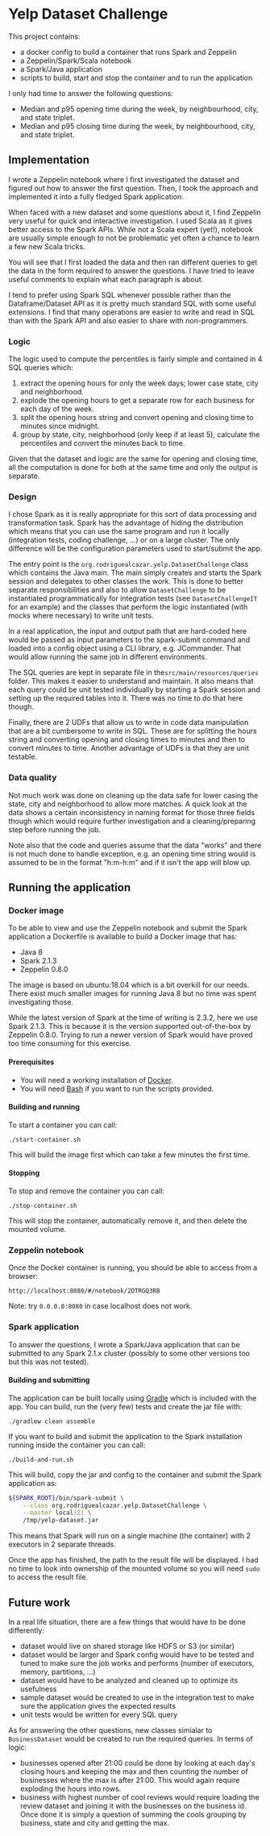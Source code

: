 # Yelp Dataset Challenge

This project contains:

 * a docker config to build a container that runs Spark and Zeppelin
 * a Zeppelin/Spark/Scala notebook
 * a Spark/Java application
 * scripts to build, start and stop the container and to run the application
 
I only had time to answer the following questions:

* Median and p95 opening time during the week, by neighbourhood, city, and state triplet.
* Median and p95 closing time during the week, by neighbourhood, city, and state triplet.

## Implementation

I wrote a Zeppelin notebook where I first investigated the dataset and figured
out how to answer the first question. Then, I took the approach and implemented
it into a fully fledged Spark application.

When faced with a new dataset and some questions about it, I find Zeppelin very
useful for quick and interactive investigation. I used Scala as it gives better
access to the Spark APIs. While not a Scala expert (yet!), notebook are usually
simple enough to not be problematic yet often a chance to learn a few new Scala 
tricks.

You will see that I first loaded the data and then ran different queries to get
the data in the form required to answer the questions. I have tried to leave
useful comments to explain what each paragraph is about.

I tend to prefer using Spark SQL whenever possible rather than the 
Dataframe/Dataset API as it is pretty much standard SQL with some useful extensions.
I find that many operations are easier to write and read in SQL than with the 
Spark API and also easier to share with non-programmers.

### Logic

The logic used to compute the percentiles is fairly simple and contained in 4
SQL queries which:

1. extract the opening hours for only the week days; lower case state, city and 
neighborhood.
1. explode the opening hours to get a separate row for each business for each 
day of the week.
1. split the opening hours string and convert opening and closing time to 
minutes since midnight.
1. group by state, city, neighborhood (only keep if at least 5), calculate the 
percentiles and convert the minutes back to time.

Given that the dataset and logic are the same for opening and closing time, all 
the computation is done for both at the same time and only the output is separate.

### Design

I chose Spark as it is really appropriate for this sort of data processing and
transformation task. Spark has the advantage of hiding the distribution which
means that you can use the same program and run it locally (integration tests, 
coding challenge, ...) or on a large cluster. The only difference will be the
configuration parameters used to start/submit the app.

The entry point is the `org.rodriguealcazar.yelp.DatasetChallenge` class which
contains the Java main. The main simply creates and starts the Spark session and
delegates to other classes the work. This is done to better separate 
responsibilities and also to allow `DatasetChallenge` to be instantiated
programmatically for integration tests (see `DatasetChallengeIT` for an example)
and the classes that perform the logic instantiated (with mocks where necessary)
to write unit tests.

In a real application, the input and output path that are hard-coded here would
be passed as input parameters to the spark-submit command and loaded into a 
config object using a CLI library, e.g. JCommander. That would allow running the
same job in different environments.

The SQL queries are kept in separate file in the`src/main/resources/queries` 
folder. This makes it easier to understand and maintain. It also means that each
query could be unit tested individually by starting a Spark session and setting
up the required tables into it. There was no time to do that here though.

Finally, there are 2 UDFs that allow us to write in code data manipulation that
are a bit cumbersome to write in SQL. These are for splitting the hours string
and converting opening and closing times to minutes and then to convert minutes
to time. Another advantage of UDFs is that they are unit testable.

### Data quality

Not much work was done on cleaning up the data safe for lower casing the state,
city and neighborhood to allow more matches. A quick look at the data shows a
certain inconsistency in naming format for those three fields though which would
require further investigation and a cleaning/preparing step before running the
job.

Note also that the code and queries assume that the data "works" and there is
not much done to handle exception, e.g. an opening time string would is assumed
to be in the format "h:m-h:m" and if it isn't the app will blow up.

## Running the application
 
### Docker image

To be able to view and use the Zeppelin notebook and submit the Spark 
application a Dockerfile is available to build a Docker image that has:

* Java 8
* Spark 2.1.3
* Zeppelin 0.8.0

The image is based on ubuntu:18.04 which is a bit overkill for our
needs. There exist much smaller images for running Java 8 but no time was spent
investigating those.

While the latest version of Spark at the time of writing is 2.3.2, here we use 
Spark 2.1.3. This is because it is the version supported out-of-the-box by 
Zeppelin 0.8.0. Trying to run a newer version of Spark would have proved too
time consuming for this exercise.

#### Prerequisites

* You will need a working installation of [Docker](https://docs.docker.com/install/).
* You will need [Bash](https://www.gnu.org/software/bash/) if you want to run
the scripts provided.

#### Building and running

To start a container you can call:

`./start-container.sh`

This will build the image first which can take a few minutes the first time.

#### Stopping

To stop and remove the container you can call:

`./stop-container.sh`

This will stop the container, automatically remove it, and then delete the 
mounted volume.

### Zeppelin notebook

Once the Docker container is running, you should be able to access from a browser:

`http://localhost:8080/#/notebook/2DTRGQ3RB`

Note: try `0.0.0.0:8080` in case localhost does not work.

### Spark application

To answer the questions, I wrote a Spark/Java application that can be submitted
to any Spark 2.1.x cluster (possibly to some other versions too but this was not
tested).

#### Building and submitting

The application can be built locally using [Gradle](https://gradle.org/) which
is included with the app. You can build, run the (very few) tests and create the
jar file with:

`./gradlew clean assemble`

If you want to build and submit the application to the Spark installation running
inside the container you can call:

`./build-and-run.sh`

This will build, copy the jar and config to the container and submit the 
Spark application as:

```bash
${SPARK_ROOT}/bin/spark-submit \
    --class org.rodriguealcazar.yelp.DatasetChallenge \
    --master local[2] \
    /tmp/yelp-dataset.jar
```

This means that Spark will run on a single machine (the container) with 2
executors in 2 separate threads.

Once the app has finished, the path to the result file will be displayed.
I had no time to look into ownership of the mounted volume so you will need
`sudo` to access the result file.

## Future work

In a real life situation, there are a few things that would have to be done
differently:

 * dataset would live on shared storage like HDFS or S3 (or similar)
 * dataset would be larger and Spark config would have to be tested and tuned
 to make sure the job works and performs (number of executors, memory, 
 partitions, ...)
 * dataset would have to be analyzed and cleaned up to optimize its usefulness
 * sample dataset would be created to use in the integration test to make sure
 the application gives the expected results
 * unit tests would be written for every SQL query
 
As for answering the other questions, new classes simialar to `BusinessDataset`
would be created to run the required queries. In terms of logic:

 * businesses opened after 21:00 could be done by looking at each day's closing
 hours and keeping the max and then counting the number of businesses where the
 max is after 21:00. This would again require exploding the hours into rows.
 * business with highest number of cool reviews would require loading the review
 dataset and joining it with the businesses on the business id. Once done it is
 simply a question of summing the cools grouping by business, state and city and
 getting the max.